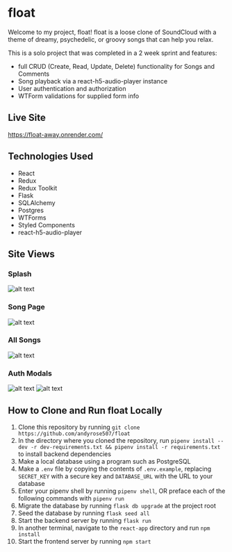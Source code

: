 # float

Welcome to my project, float! float is a loose clone of SoundCloud with a theme of dreamy, psychedelic, or groovy songs that can help you relax.

This is a solo project that was completed in a 2 week sprint and features:

- full CRUD (Create, Read, Update, Delete) functionality for Songs and Comments
- Song playback via a react-h5-audio-player instance
- User authentication and authorization
- WTForm validations for supplied form info

## Live Site
https://float-away.onrender.com/

## Technologies Used
- React
- Redux
- Redux Toolkit
- Flask
- SQLAlchemy
- Postgres
- WTForms
- Styled Components
- react-h5-audio-player

## Site Views
### Splash
![alt text](https://media.discordapp.net/attachments/858135958729392152/938857196589043742/float-homepage.PNG?width=1001&height=584)

### Song Page
![alt text](https://media.discordapp.net/attachments/858135958729392152/938857259033829476/float-songpage.PNG?width=925&height=584)

### All Songs
![alt text](https://media.discordapp.net/attachments/858135958729392152/938859516215296020/unknown.png?width=798&height=584)

### Auth Modals
![alt text](https://media.discordapp.net/attachments/858135958729392152/938859284651966474/unknown.png?width=509&height=584)
![alt text](https://media.discordapp.net/attachments/858135958729392152/938859415065473054/unknown.png)

## How to Clone and Run float Locally
1. Clone this repository by running `git clone https://github.com/andyrose507/float`
2. In the directory where you cloned the repository, run `pipenv install --dev -r dev-requirements.txt && pipenv install -r requirements.txt` to install backend dependencies
3. Make a local database using a program such as PostgreSQL
4. Make a `.env` file by copying the contents of `.env.example`, replacing `SECRET_KEY` with a secure key and `DATABASE_URL` with the URL to your database
5. Enter your pipenv shell by running `pipenv shell`, OR preface each of the following commands with `pipenv run`
6. Migrate the database by running `flask db upgrade` at the project root
7. Seed the database by running `flask seed all`
8. Start the backend server by running `flask run`
9. In another terminal, navigate to the `react-app` directory and run  `npm install`
10. Start the frontend server by running `npm start` 
